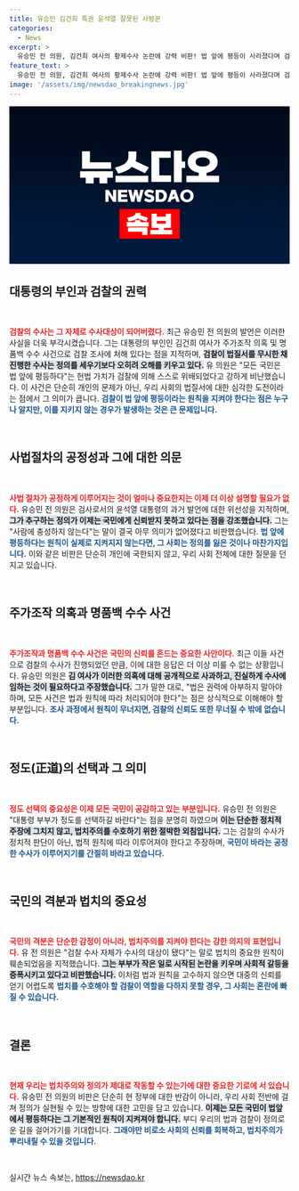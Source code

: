 ```yaml
---
title: 유승민 김건희 특권 윤석열 잘못된 사랑꾼
categories:
  - News
excerpt: >
  유승민 전 의원, 김건희 여사의 황제수사 논란에 강력 비판! 법 앞에 평등이 사라졌다며 검찰과 대통령 부부의 반칙에 경고. 진실한 사과와 법치 회복 촉구!
feature_text: >
  유승민 전 의원, 김건희 여사의 황제수사 논란에 강력 비판! 법 앞에 평등이 사라졌다며 검찰과 대통령 부부의 반칙에 경고. 진실한 사과와 법치 회복 촉구!
image: '/assets/img/newsdao_breakingnews.jpg'
---
```


<p><img src="/assets/img/newsdao_breakingnews.jpg" alt="implanttips 속보" /></p>

<h2 data-ke-size="size26">대통령의 부인과 검찰의 권력</h2>

<p data-ke-size="size16">&nbsp;</p>

<p><b><span style="color: #ee2323;">검찰의 수사는 그 자체로 수사대상이 되어버렸다.</span></b> 최근 유승민 전 의원의 발언은 이러한 사실을 더욱 부각시켰습니다. 그는 대통령의 부인인 김건희 여사가 주가조작 의혹 및 명품백 수수 사건으로 검찰 조사에 처해 있다는 점을 지적하며, <b><span style="background-color: #21538527;">검찰이 법질서를 무시한 채 진행한 수사는 정의를 세우기보다 오히려 오해를 키우고 있다.</span></b> 유 의원은 "모든 국민은 법 앞에 평등하다"는 헌법 가치가 검찰에 의해 스스로 위배되었다고 강하게 비난했습니다. 이 사건은 단순히 개인의 문제가 아닌, 우리 사회의 법질서에 대한 심각한 도전이라는 점에서 그 의미가 큽니다. <b><span style="color: #1a5490;">검찰이 법 앞에 평등이라는 원칙을 지켜야 한다는 점은 누구나 알지만, 이를 지키지 않는 경우가 발생하는 것은 큰 문제입니다.</span></b></p>

<p data-ke-size="size16">&nbsp;</p>

<h2 data-ke-size="size26">사법절차의 공정성과 그에 대한 의문</h2>

<p data-ke-size="size16">&nbsp;</p>

<p><b><span style="color: #ee2323;">사법 절차가 공정하게 이루어지는 것이 얼마나 중요한지는 이제 더 이상 설명할 필요가 없다.</span></b> 유승민 전 의원은 검사로서의 윤석열 대통령의 과거 발언에 대한 위선성을 지적하며, <b><span style="background-color: #21538527;">그가 추구하는 정의가 이제는 국민에게 신뢰받지 못하고 있다는 점을 강조했습니다.</span></b> 그는 "사람에 충성하지 않는다"는 말이 결국 아무 의미가 없어졌다고 비판했습니다. <b><span style="color: #1a5490;">법 앞에 평등하다는 원칙이 실제로 지켜지지 않는다면, 그 사회는 정의를 잃은 것이나 마찬가지입니다.</span></b> 이와 같은 비판은 단순히 개인에 국한되지 않고, 우리 사회 전체에 대한 질문을 던지고 있습니다.</p>

<p data-ke-size="size16">&nbsp;</p>

<h2 data-ke-size="size26">주가조작 의혹과 명품백 수수 사건</h2>

<p data-ke-size="size16">&nbsp;</p>

<p><b><span style="color: #ee2323;">주가조작과 명품백 수수 사건은 국민의 신뢰를 흔드는 중요한 사안이다.</span></b> 최근 이들 사건으로 검찰의 수사가 진행되었던 만큼, 이에 대한 응답은 더 이상 미룰 수 없는 상황입니다. 유승민 의원은 <b><span style="background-color: #21538527;">김 여사가 이러한 의혹에 대해 공개적으로 사과하고, 진실하게 수사에 임하는 것이 필요하다고 주장했습니다.</span></b> 그가 말한 대로, "법은 권력에 아부하지 말아야 하며, 모든 사건은 법과 원칙에 따라 처리되어야 한다"는 점은 상식적으로 이해해야 할 부분입니다. <b><span style="color: #1a5490;">조사 과정에서 원칙이 무너지면, 검찰의 신뢰도 또한 무너질 수 밖에 없습니다.</span></b></p>

<p data-ke-size="size16">&nbsp;</p>

<h2 data-ke-size="size26">정도(正道)의 선택과 그 의미</h2>

<p data-ke-size="size16">&nbsp;</p>

<p><b><span style="color: #ee2323;">정도 선택의 중요성은 이제 모든 국민이 공감하고 있는 부분입니다.</span></b> 유승민 전 의원은 "대통령 부부가 정도를 선택하길 바란다"는 점을 분명히 하였으며 <b><span style="background-color: #21538527;">이는 단순한 정치적 주장에 그치지 않고, 법치주의를 수호하기 위한 절박한 외침입니다.</span></b> 그는 검찰의 수사가 정치적 판단이 아닌, 법적 원칙에 따라 이루어져야 한다고 주장하며, <b><span style="color: #1a5490;">국민이 바라는 공정한 수사가 이루어지기를 간절히 바라고 있습니다.</span></b></p>

<p data-ke-size="size16">&nbsp;</p>

<h2 data-ke-size="size26">국민의 격분과 법치의 중요성</h2>

<p data-ke-size="size16">&nbsp;</p>

<p><b><span style="color: #ee2323;">국민의 격분은 단순한 감정이 아니라, 법치주의를 지켜야 한다는 강한 의지의 표현입니다.</span></b> 유 전 의원은 "검찰 수사 자체가 수사의 대상이 됐다"는 말로 법치의 중요한 원칙이 훼손되었음을 지적했습니다. <b><span style="background-color: #21538527;">그는 부부가 작은 일로 시작된 논란을 키우며 사회적 갈등을 증폭시키고 있다고 비판했습니다.</span></b> 이처럼 법과 원칙을 고수하지 않으면 대중의 신뢰를 얻기 어렵도록 <b><span style="color: #1a5490;">법치를 수호해야 할 검찰이 역할을 다하지 못할 경우, 그 사회는 혼란에 빠질 수 있습니다.</span></b></p>

<p data-ke-size="size16">&nbsp;</p>

<h2 data-ke-size="size26">결론</h2>

<p data-ke-size="size16">&nbsp;</p>

<p><b><span style="color: #ee2323;">현재 우리는 법치주의와 정의가 제대로 작동할 수 있는가에 대한 중요한 기로에 서 있습니다.</span></b> 유승민 전 의원의 비판은 단순히 현 정부에 대한 반감이 아니라, 우리 사회 전반에 걸쳐 정의가 실현될 수 있는 방향에 대한 고민을 담고 있습니다. <b><span style="background-color: #21538527;">이제는 모든 국민이 법앞에서 평등하다는 그 기본적인 원칙이 지켜져야 합니다.</span></b> 부디 우리의 법과 검찰이 정의로운 길을 걸어가기를 기대합니다. <b><span style="color: #1a5490;">그래야만 비로소 사회의 신뢰를 회복하고, 법치주의가 뿌리내릴 수 있을 것입니다.</span></b></p>

<p data-ke-size="size16">&nbsp;</p>
실시간 뉴스 속보는, <a href="https://newsdao.kr" rel="dofollow">https://newsdao.kr</a>


